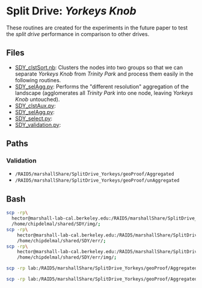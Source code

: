 # Split Drive: _Yorkeys Knob_

These routines are created for the experiments in the future paper to test the _split drive_ performance in comparison to other drives.

##  Files

* [SDY_clstSort.nb](./SDY_clstSort.nb): Clusters the nodes into two groups so that we can separate _Yorkeys Knob_ from _Trinity Park_ and process them easily in the following routines.
* [SDY_selAgg.py](./SDY_selAgg.py): Performs the "different resolution" aggregation of the landscape (agglomerates all _Trinity Park_ into one node, leaving _Yorkeys Knob_ untouched).
* [SDY_clstAux.py](./SDY_clstAux.py):
* [SDY_selAgg.py](./SDY_selAgg.py):
* [SDY_select.py](./SDY_select.py):
* [SDY_validation.py](./SDY_validation):

## Paths

### Validation

* `/RAID5/marshallShare/SplitDrive_Yorkeys/geoProof/Aggregated`
* `/RAID5/marshallShare/SplitDrive_Yorkeys/geoProof/unAggregated`


## Bash


```bash
scp -rp\
  hector@marshall-lab-cal.berkeley.edu:/RAID5/marshallShare/SplitDrive_Yorkeys/geoProof/img/*.pdf\
  /home/chipdelmal/shared/SDY/img/;
scp -rp\
    hector@marshall-lab-cal.berkeley.edu:/RAID5/marshallShare/SplitDrive_Yorkeys/geoProof/err/*.csv\
    /home/chipdelmal/shared/SDY/err/;
scp -rp\
    hector@marshall-lab-cal.berkeley.edu:/RAID5/marshallShare/SplitDrive_Yorkeys/geoProof/err/img/*\
    /home/chipdelmal/shared/SDY/err/img/;
```


```bash
scp -rp lab:/RAID5/marshallShare/SplitDrive_Yorkeys/geoProof/Aggregated/ANALYZED/E_15_20_050/ '~/Desktop/SplitDrive_Yorkeys/geoProof/Aggregated/ANALYZED'

scp -rp lab:/RAID5/marshallShare/SplitDrive_Yorkeys/geoProof/Aggregated/GARBAGE/E_15_20_050/ '~/Desktop/SplitDrive_Yorkeys/geoProof/Aggregated/GARBAGE'
```
